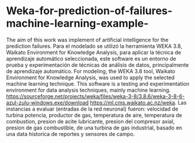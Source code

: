 # Weka-for-prediction-of-failures-machine-learning-example-
The aim of this work was implement of artificial intelligence for the prediction failures.
Para el modelado se utilizó la herramienta WEKA 3.8, Waikato Environment for Knowledge Analysis, para aplicar la técnica de aprendizaje automático seleccionada, este software es un entorno de prueba y experimentación de técnicas de análisis de datos, principalmente de aprendizaje automático.
For modeling, the WEKA 3.8 tool, Waikato Environment for Knowledge Analysis, was used to apply the selected machine learning technique. This software is a testing and experimentation environment for data analysis techniques, mainly machine learning.
https://sourceforge.net/projects/weka/files/weka-3-8/3.8.6/weka-3-8-6-azul-zulu-windows.exe/download
https://ml.cms.waikato.ac.nz/weka.
Las instancias a evaluar (entradas de la red neuronal) fueron: velocidad de turbina potencia, productor de gas, temperatura de aire, temperatura de combustion, presion de acite lubricante, presion del compresor axial, presion de gas combustible,  de una turbina de gas industrial, basado en una data historica de reportes y sensores de campo.
